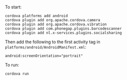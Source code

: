 To start:

````
cordova platforms add android
cordova plugin add org.apache.cordova.camera
cordova plugin add org.apache.cordova.vibration
cordova plugin add com.phonegap.plugins.barcodescanner
cordova plugin add nl.x-services.plugins.socialsharing
````

Then add the following to the first activity tag in `platforms/android/AndroidManifest.xml`:

````
android:screenOrientation="portrait"
````

To run:

````
cordova run
````
